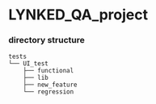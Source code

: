 # LYNKED_QA_project

### directory structure

```
tests
└── UI_test
    ├── functional
    ├── lib
    ├── new_feature
    └── regression
```
